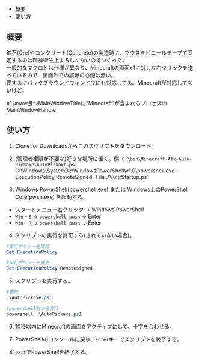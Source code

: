 <!--190702-->

<!-- TOC -->

- [概要](#概要)
- [使い方](#使い方)

<!-- /TOC -->

## 概要

鉱石(Ore)やコンクリート(Concrete)の製造時に、マウスをビニールテープで固定するのは精神衛生上よろしくないのでつくった。  
一般的なマクロとは仕様が異なり、Minecraftの画面※1に対し左右クリックを送っているので、画面外での誤爆の心配は無い。  
要するにバックグラウンドウィンドウにも対応してる。Minecraftが対応してないけど。  

※1 javaw且つMainWindowTitleに"Minecraft"が含まれるプロセスのMainWindowHandle  

## 使い方

1. Clone for Downloadsからこのスクリプトをダウンロード。  

2. (管理者権限が不要な)好きな場所に置く。例: `C:\bin\Minecraft-Afk-Auto-Pickaxe\AutoPickaxe.ps1`  
C:\Windows\System32\WindowsPowerShell\v1.0\powershell.exe -ExecutionPolicy RemoteSigned -File .\VultrStartup.ps1

3. Windows PowerShell(powershell.exe) または Windows上のPowerShell Core(pwsh.exe) を起動する。  

- スタートメニュー右クリック -> Windows PowerShell
- `Win` - `S` -> `powershell`, `pwsh` -> Enter
- `Win` - `R` -> `powershell`, `pwsh` -> Enter

4. スクリプトの実行を許可する(されていない場合)。  

```powershell
#実行ポリシーを確認
Get-ExecutionPolicy

#実行ポリシーを変更
Set-ExecutionPolicy RemoteSigned
```

5. スクリプトを実行する。  

```powershell
#実行
.\AutoPickaxe.ps1

#powershell外から実行
powershell .\AutoPickaxe.ps1
```

6. 10秒以内にMinecraftの画面をアクティブにして、十字を合わせる。  

7. PowerShellのコンソールに戻り、`Enter`キーでスクリプトを終了する。  

8. `exit`でPowerShellを終了する。  